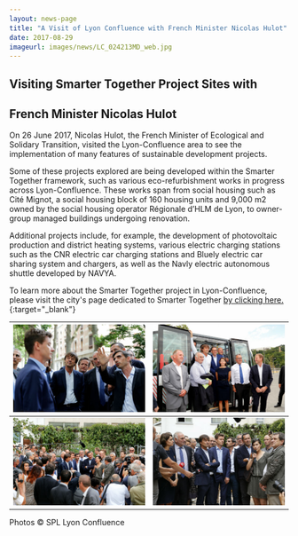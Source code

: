 ```yaml
---
layout: news-page
title: "A Visit of Lyon Confluence with French Minister Nicolas Hulot"
date: 2017-08-29
imageurl: images/news/LC_024213MD_web.jpg
---
```


<div class="multiline">
<h2><span class="ornament-news">Visiting Smarter Together Project Sites with</span></h2>
<h2><span class="ornament-news">French Minister Nicolas Hulot</span></h2>
</div>

On 26 June 2017, Nicolas Hulot, the French Minister of Ecological and Solidary Transition, visited the Lyon-Confluence area to see the implementation of many features of sustainable development projects.

Some of these projects explored are being developed within the Smarter Together framework, such as various eco-refurbishment works in progress across Lyon-Confluence. These works span from social housing such as Cité Mignot, a social housing block of 160 housing units and 9,000 m2 owned by the social housing operator Régionale d’HLM de Lyon, to owner-group managed buildings undergoing renovation. 

Additional projects include, for example, the development of photovoltaic production and district heating systems, various electric charging stations such as the CNR electric car charging stations and Bluely electric car sharing system and chargers, as well as the Navly electric autonomous shuttle developed by NAVYA.

To learn more about the Smarter Together project in Lyon-Confluence, please visit the city's page dedicated to Smarter Together [by clicking here.](http://www.lyon-confluence.fr/en/innovating/2016-2020-smarter-together.html){:target="_blank"}

![N Hulot Visit 1.jpg](/images/news/LC_024213MD_web.jpg)             |  ![N Hulot Visit 2.jpg](/images/news/LC_024209MD_web.jpg)
:-------------------------:|:-------------------------:
![N Hulot Visit 3.jpg](/images/news/LC_024214MD_web.jpg)  |  ![N Hulot Visit 4.jpg](/images/news/LC_024185MD_web.jpg)

Photos © SPL Lyon Confluence 
